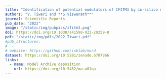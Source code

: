 ```yaml
---
title: "Identification of potential modulators of IFITM3 by in-silico modeling and virtual screening"
authors: "V. Tiwari and **S.Viswanath**"
journal: Scientific Reports 
pub_date: "2022"
image: "/static/img/pubpics/ifitm3.png"
doi: https://doi.org/10.1038/s41598-022-20259-8
pdf: "/static/img/pdfs/2022_Tiwari.pdf" 
#pdb_structures:
#  - 
# website: https://github.com/isblab/nurd
dataset: https://doi.org/10.5281/zenodo.6787966
links:
  - name: Model Archive deposition
    url: https://doi.org/10.5452/ma-w81qa
---
```

